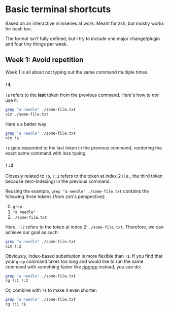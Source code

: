 # Basic terminal shortcuts

Based on an interactive miniseries at work. Meant for zsh, but mostly works for bash too.

The format isn't fully defined, but I try to include one major change/plugin and four tiny things per week.

## Week 1: Avoid repetition

Week 1 is all about not typing out the same command multiple times.

### `!$`

`!$` refers to the __last__ token from the previous command. Here's how to _not_ use it:

```zsh
grep "a needle" ./some-file.txt
vim ./some-file.txt
```

Here's a better way:

```zsh
grep "a needle" ./some-file.txt
vim !$
```

`!$` gets expanded to the last token in the previous command, rendering the exact same command with less typing.

### `!:2`

Closesly related to `!$`, `!:2` refers to the token at index 2 (i.e., the third token because zero-indexing) in the previous command.

Reusing the example, `grep "a needle" ./some-file.txt` contains the following three tokens (from zsh's perspective):

0. `grep`
1. `"a needle"`
2. `./some-file.txt`

Here, `!:2` refers to the token at index 2: `./some-file.txt`. Therefore, we can achieve our goal as such:

```zsh
grep "a needle" ./some-file.txt
vim !:2
```

Obviously, index-based substitution is more flexible than `!$`. If you find that your `grep` command takes too long and would like to run the same command with something faster like [ripgrep](https://github.com/BurntSushi/ripgrep) instead, you can do:

```zsh
grep "a needle" ./some-file.txt
rg !:1 !:2
```

Or, combine with `!$` to make it even shorter:

```zsh
grep "a needle" ./some-file.txt
rg !:1 !$
```
